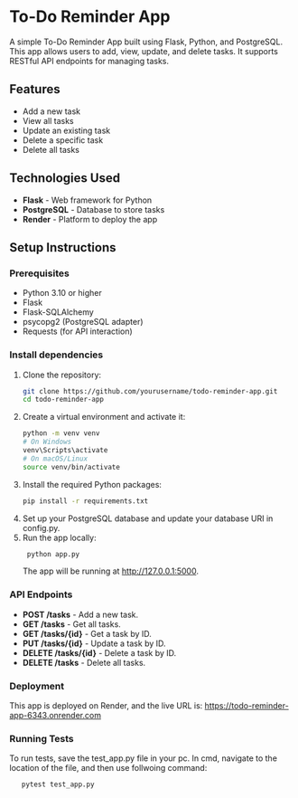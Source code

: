 # To-Do Reminder App

A simple To-Do Reminder App built using Flask, Python, and PostgreSQL. This app allows users to add, view, update, and delete tasks. It supports RESTful API endpoints for managing tasks.

## Features
- Add a new task
- View all tasks
- Update an existing task
- Delete a specific task
- Delete all tasks

## Technologies Used
- **Flask** - Web framework for Python
- **PostgreSQL** - Database to store tasks
- **Render** - Platform to deploy the app

## Setup Instructions

### Prerequisites
- Python 3.10 or higher
- Flask
- Flask-SQLAlchemy
- psycopg2 (PostgreSQL adapter)
- Requests (for API interaction)

### Install dependencies
1. Clone the repository:
    ```bash
    git clone https://github.com/yourusername/todo-reminder-app.git
    cd todo-reminder-app
    ```
2. Create a virtual environment and activate it:
    ```bash
    python -m venv venv
    # On Windows
    venv\Scripts\activate
    # On macOS/Linux
    source venv/bin/activate
    ```
3. Install the required Python packages:
    ```bash
    pip install -r requirements.txt
    ```
4. Set up your PostgreSQL database and update your database URI in config.py.
5. Run the app locally:
   ```bash
    python app.py
    ```
   The app will be running at http://127.0.0.1:5000.
   
### API Endpoints
- **POST /tasks** - Add a new task.
- **GET /tasks** - Get all tasks.
- **GET /tasks/{id}** - Get a task by ID.
- **PUT /tasks/{id}** - Update a task by ID.
- **DELETE /tasks/{id}** - Delete a task by ID.
- **DELETE /tasks** - Delete all tasks.

### Deployment
This app is deployed on Render, and the live URL is:
https://todo-reminder-app-6343.onrender.com

### Running Tests
To run tests, save the test_app.py file in your pc.
In cmd, navigate to the location of the file, and then use follwoing command:
 ```bash
    pytest test_app.py
 ```
